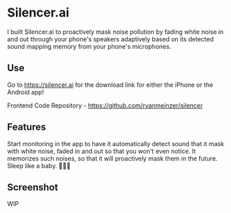 # Silencer.ai

I built Silencer.ai to proactively mask noise pollution by fading white noise in and out through your phone's speakers adaptively based on its detected sound mapping memory from your phone's microphones.

## Use

Go to https://silencer.ai for the download link for either the iPhone or the Android app!

Frontend Code Repository - https://github.com/ryanmeinzer/silencer

## Features

Start monitoring in the app to have it automatically detect sound that it mask with white noise, faded in and out so that you won't even notice. It memorizes such noises, so that it will proactively mask them in the future. Sleep like a baby. 👶🏻💤

## Screenshot

WIP
